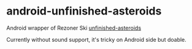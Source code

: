 android-unfinished-asteroids
============================

Android wrapper of Rezoner Ski [unfinished-asteroids](https://github.com/rezoner/unfinished-asteroids)

Currently without sound support, it's tricky on Android side but doable.
